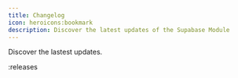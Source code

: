 ```yaml
---
title: Changelog
icon: heroicons:bookmark
description: Discover the latest updates of the Supabase Module
---
```


Discover the lastest updates.

:releases
